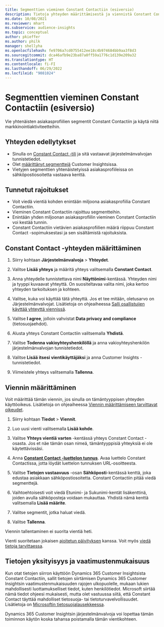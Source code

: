 ```yaml
---
title: Segmenttien vieminen Constant Contactiin (esiversio)
description: Tietoja yhteyden määrittämisestä ja viennistä Constant Contactiin.
ms.date: 10/08/2021
ms.reviewer: mhart
ms.subservice: audience-insights
ms.topic: conceptual
author: pkieffer
ms.author: philk
manager: shellyha
ms.openlocfilehash: fe9706a7cd0755412ee18c4b974684bb9aa3f8d3
ms.sourcegitcommit: dca46afb9e23ba87a0ff59a1776c1d139e209a32
ms.translationtype: HT
ms.contentlocale: fi-FI
ms.lasthandoff: 06/29/2022
ms.locfileid: "9081024"
---
```

# <a name="export-segments-to-constant-contact-preview"></a>Segmenttien vieminen Constant Contactiin (esiversio)

Vie yhtenäisten asiakasprofiilien segmentit Constant Contactiin ja käytä niitä markkinointiaktiviteetteihin. 

## <a name="prerequisites-for-a-connection"></a>Yhteyden edellytykset

-   Sinulla on [Constant Contact -tili](https://www.constantcontact.com/account-home) ja sitä vastaavat järjestelmänvalvojan tunnistetiedot.
-   Olet [määrittänyt segmenttejä](segments.md) Customer Insightsissa.
-   Vietyjen segmenttien yhtenäistetyissä asiakasprofiileissa on sähköpostiosoitetta vastaava kenttä.

## <a name="known-limitations"></a>Tunnetut rajoitukset

- Voit viedä vientiä kohden enintään miljoona asiakasprofiilia Constant Contactiin.
- Vieminen Constant Contactiin rajoittuu segmentteihin.
- Enintään yhden miljoonan asiakasprofiilin vieminen Constant Contactiin voi kestää tunnin. 
- Constant Contactiin vietävien asiakasprofiilien määrä riippuu Constant Contact -sopimuksestasi ja sen sisältämistä rajoituksista.

## <a name="set-up-connection-to-constant-contact"></a>Constant Contact -yhteyden määrittäminen

1. Siirry kohtaan **Järjestelmänvalvoja** > **Yhteydet**.

1. Valitse **Lisää yhteys** ja määritä yhteys valitsemalla **Constant Contact**.

1. Anna yhteydelle tunnistettava nimi **Näyttönimi**-kentässä. Yhteyden nimi ja tyyppi kuvaavat yhteyttä. On suositeltavaa valita nimi, joka kertoo yhteyden tarkoituksen ja kohteen.

1. Valitse, kuka voi käyttää tätä yhteyttä. Jos et tee mitään, oletusarvo on Järjestelmänvalvojat. Lisätietoja on ohjeaiheessa [Salli osallistujien käyttää yhteyttä viennissä](connections.md#allow-contributors-to-use-a-connection-for-exports).

1. Valitse **I agree**, jolloin vahvistat **Data privacy and compliance** (tietosuojaehdot).

1. Alusta yhteys Constant Contactiin valitsemalla **Yhdistä**.

1. Valitse **Todenna vakioyhteyshenkilöllä** ja anna vakioyhteyshenkilön järjestelmänvalvojan tunnistetiedot. 

1. Valitse **Lisää itsesi vientikäyttäjäksi** ja anna Customer Insights -tunnistetiedot.

1. Viimeistele yhteys valitsemalla **Tallenna**.

## <a name="configure-an-export"></a>Viennin määrittäminen

Voit määrittää tämän viennin, jos sinulla on tämäntyyppisen yhteyden käyttöoikeus. Lisätietoja on ohjeaiheessa [Viennin määrittämiseen tarvittavat oikeudet](export-destinations.md#set-up-a-new-export).

1. Siirry kohtaan **Tiedot** > **Viennit**.

1. Luo uusi vienti valitsemalla **Lisää kohde**.

1. Valitse **Yhteys vientiä varten** -kentässä yhteys Constant Contact -osasta. Jos et näe tämän osan nimeä, tämäntyyppisiä yhteyksiä ei ole käytettävissäsi.

1. Anna [**Constant Contact -luettelon tunnus**](https://app.constantcontact.com/pages/contacts/ui#lists). Avaa luettelo Constant Contactissa, jotta löydät luettelon tunnuksen URL-osoitteesta.

1. Valitse **Tietojen vastaavuus** -osan **Sähköposti**-kentässä kenttä, joka edustaa asiakkaan sähköpostiosoitetta. Constant Contactiin pitää viedä segmenttejä.

1. Vaihtoehtoisesti voit viedä Etunimi- ja Sukunimi-kentät lisäkenttinä, joiden avulla sähköposteja voidaan mukauttaa. Yhdistä nämä kenttä valitsemalla **Lisää määrite**.

1. Valitse segmentit, jotka haluat viedä.

1. Valitse **Tallenna**.

Viennin tallentaminen ei suorita vientiä heti.

Vienti suoritetaan jokaisen [ajoitetun päivityksen](system.md#schedule-tab) kanssa. Voit myös [viedä tietoja tarvittaessa](export-destinations.md#run-exports-on-demand). 


## <a name="data-privacy-and-compliance"></a>Tietojen yksityisyys ja vaatimustenmukaisuus

Kun otat tietojen siirron käyttöön Dynamics 365 Customer Insightsista Constant Contactiin, sallit tietojen siirtämisen Dynamics 365 Customer Insightsin vaatimustenmukaisuuden rajojen ulkopuolelle, mukaan lukien mahdollisesti luottamukselliset tiedot, kuten henkilötiedot. Microsoft siirtää nämä tiedot ohjeesi mukaisesti, mutta olet vastuussa siitä, että Constant Contact täyttää mahdolliset tietosuoja- tai tietoturvavelvollisuudet. Lisätietoja on [Microsoftin tietosuojalausekkeessa](https://go.microsoft.com/fwlink/?linkid=396732).

Dynamics 365 Customer Insightsin järjestelmänvalvoja voi lopettaa tämän toiminnon käytön koska tahansa poistamalla tämän vientikohteen.

